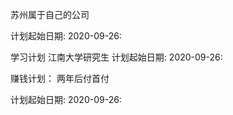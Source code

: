 苏州属于自己的公司

计划起始日期:
    2020-09-26:
    
    
    
    
    
    
    
    
    
    
    


学习计划   江南大学研究生
计划起始日期:
    2020-09-26:






赚钱计划： 两年后付首付

计划起始日期:
    2020-09-26:



